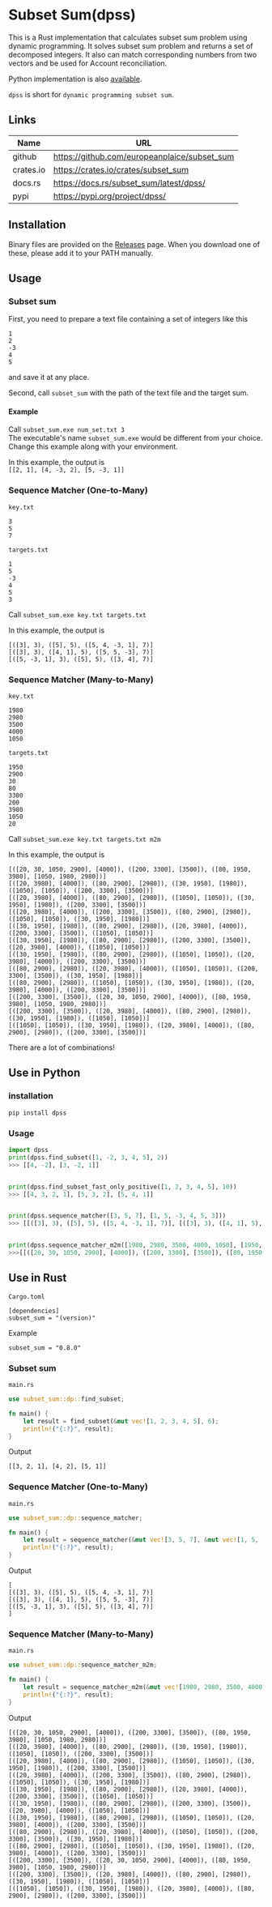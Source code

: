 # Subset Sum(dpss)

This is a Rust implementation that calculates subset sum problem using dynamic programming. It solves subset sum problem and returns a set of decomposed integers. It also can match corresponding numbers from two vectors and be used for Account reconciliation.

Python implementation is also [available](#python).

`dpss` is short for `dynamic programming subset sum`.

## Links

|Name|URL|
|--|--|
|github|https://github.com/europeanplaice/subset_sum|
|crates.io|https://crates.io/crates/subset_sum|
|docs.rs|https://docs.rs/subset_sum/latest/dpss/|
|pypi|https://pypi.org/project/dpss/|


## Installation
Binary files are provided on the [Releases](https://github.com/europeanplaice/subset_sum/releases) page. When you download one of these, please add it to your PATH manually.

## Usage

### Subset sum

First, you need to prepare a text file containing a set of integers like this
```
1
2
-3
4
5
```
and save it at any place.

Second, call `subset_sum` with the path of the text file and the target sum.  

#### Example 

Call `subset_sum.exe num_set.txt 3`  
The executable's name `subset_sum.exe` would be different from your choice. Change this example along with your environment.

In this example, the output is   
`[[2, 1], [4, -3, 2], [5, -3, 1]]`

### Sequence Matcher (One-to-Many)

`key.txt`
```
3
5
7
```

`targets.txt`
```
1
5
-3
4
5
3
```

Call `subset_sum.exe key.txt targets.txt`

In this example, the output is   
```
[([3], 3), ([5], 5), ([5, 4, -3, 1], 7)]
[([3], 3), ([4, 1], 5), ([5, 5, -3], 7)]
[([5, -3, 1], 3), ([5], 5), ([3, 4], 7)]
```

### Sequence Matcher (Many-to-Many)

`key.txt`
```
1980
2980
3500
4000
1050
```

`targets.txt`
```
1950
2900
30
80
3300
200
3980
1050
20
```

Call `subset_sum.exe key.txt targets.txt m2m`

In this example, the output is   
```
[([20, 30, 1050, 2900], [4000]), ([200, 3300], [3500]), ([80, 1950, 3980], [1050, 1980, 2980])]
[([20, 3980], [4000]), ([80, 2900], [2980]), ([30, 1950], [1980]), ([1050], [1050]), ([200, 3300], [3500])]
[([20, 3980], [4000]), ([80, 2900], [2980]), ([1050], [1050]), ([30, 1950], [1980]), ([200, 3300], [3500])]
[([20, 3980], [4000]), ([200, 3300], [3500]), ([80, 2900], [2980]), ([1050], [1050]), ([30, 1950], [1980])]
[([30, 1950], [1980]), ([80, 2900], [2980]), ([20, 3980], [4000]), ([200, 3300], [3500]), ([1050], [1050])]
[([30, 1950], [1980]), ([80, 2900], [2980]), ([200, 3300], [3500]), ([20, 3980], [4000]), ([1050], [1050])]
[([30, 1950], [1980]), ([80, 2900], [2980]), ([1050], [1050]), ([20, 3980], [4000]), ([200, 3300], [3500])]
[([80, 2900], [2980]), ([20, 3980], [4000]), ([1050], [1050]), ([200, 3300], [3500]), ([30, 1950], [1980])]
[([80, 2900], [2980]), ([1050], [1050]), ([30, 1950], [1980]), ([20, 3980], [4000]), ([200, 3300], [3500])]
[([200, 3300], [3500]), ([20, 30, 1050, 2900], [4000]), ([80, 1950, 3980], [1050, 1980, 2980])]
[([200, 3300], [3500]), ([20, 3980], [4000]), ([80, 2900], [2980]), ([30, 1950], [1980]), ([1050], [1050])]
[([1050], [1050]), ([30, 1950], [1980]), ([20, 3980], [4000]), ([80, 2900], [2980]), ([200, 3300], [3500])]
```
There are a lot of combinations!

## <a id="python"></a>Use in Python
### installation
```
pip install dpss
```
### Usage
```python
import dpss
print(dpss.find_subset([1, -2, 3, 4, 5], 2))
>>> [[4, -2], [3, -2, 1]]


print(dpss.find_subset_fast_only_positive([1, 2, 3, 4, 5], 10)) 
>>> [[4, 3, 2, 1], [5, 3, 2], [5, 4, 1]]


print(dpss.sequence_matcher([3, 5, 7], [1, 5, -3, 4, 5, 3]))
>>> [[([3], 3), ([5], 5), ([5, 4, -3, 1], 7)], [([3], 3), ([4, 1], 5), ([5, 5, -3], 7)], [([5, -3, 1], 3), ([5], 5), ([3, 4], 7)]]


print(dpss.sequence_matcher_m2m([1980, 2980, 3500, 4000, 1050], [1950, 2900, 30, 80, 3300, 200, 3980, 1050, 20]))
>>>[[([20, 30, 1050, 2900], [4000]), ([200, 3300], [3500]), ([80, 1950, 3980], [1050, 1980, 2980])], [([20, 3980], [4000]), ([80, 2900], [2980]), ([30, 1950], [1980]), ([1050], [1050]), ([200, 3300], [3500])], [([20, 3980], [4000]), ([80, 2900], [2980]), ([1050], [1050]), ([30, 1950], [1980]), ([200, 3300], [3500])], [([20, 3980], [4000]), ([200, 3300], [3500]), ([80, 2900], [2980]), ([1050], [1050]), ([30, 1950], [1980])], [([30, 1950], [1980]), ([80, 2900], [2980]), ([20, 3980], [4000]), ([200, 3300], [3500]), ([1050], [1050])], [([30, 1950], [1980]), ([80, 2900], [2980]), ([200, 3300], [3500]), ([20, 3980], [4000]), ([1050], [1050])], [([30, 1950], [1980]), ([80, 2900], [2980]), ([1050], [1050]), ([20, 3980], [4000]), ([200, 3300], [3500])], [([80, 2900], [2980]), ([20, 3980], [4000]), ([1050], [1050]), ([200, 3300], [3500]), ([30, 1950], [1980])], [([80, 2900], [2980]), ([1050], [1050]), ([30, 1950], [1980]), ([20, 3980], [4000]), ([200, 3300], [3500])], [([200, 3300], [3500]), ([20, 30, 1050, 2900], [4000]), ([80, 1950, 3980], [1050, 1980, 2980])], [([200, 3300], [3500]), ([20, 3980], [4000]), ([80, 2900], [2980]), ([30, 1950], [1980]), ([1050], [1050])], [([1050], [1050]), ([30, 1950], [1980]), ([20, 3980], [4000]), ([80, 2900], [2980]), ([200, 3300], [3500])]]
```

## Use in Rust

`Cargo.toml`
```
[dependencies]
subset_sum = "(version)"
```
Example
```
subset_sum = "0.8.0"
```

### Subset sum
`main.rs`
```rust
use subset_sum::dp::find_subset;

fn main() {
    let result = find_subset(&mut vec![1, 2, 3, 4, 5], 6);
    println!("{:?}", result);
}
```
Output
```
[[3, 2, 1], [4, 2], [5, 1]]
```
### Sequence Matcher (One-to-Many)
`main.rs`
```rust
use subset_sum::dp::sequence_matcher;

fn main() {
    let result = sequence_matcher(&mut vec![3, 5, 7], &mut vec![1, 5, -3, 4, 5, 3]);
    println!("{:?}", result);
}
```
Output
```
[
[([3], 3), ([5], 5), ([5, 4, -3, 1], 7)]
[([3], 3), ([4, 1], 5), ([5, 5, -3], 7)]
[([5, -3, 1], 3), ([5], 5), ([3, 4], 7)]
]
```
### Sequence Matcher (Many-to-Many)
`main.rs`
```rust
use subset_sum::dp::sequence_matcher_m2m;

fn main() {
    let result = sequence_matcher_m2m(&mut vec![1980, 2980, 3500, 4000, 1050], &mut vec![1950, 2900, 30, 80, 3300, 200, 3980, 1050, 20], 10);
    println!("{:?}", result);
}
```
Output
```
[([20, 30, 1050, 2900], [4000]), ([200, 3300], [3500]), ([80, 1950, 3980], [1050, 1980, 2980])]
[([20, 3980], [4000]), ([80, 2900], [2980]), ([30, 1950], [1980]), ([1050], [1050]), ([200, 3300], [3500])]
[([20, 3980], [4000]), ([80, 2900], [2980]), ([1050], [1050]), ([30, 1950], [1980]), ([200, 3300], [3500])]
[([20, 3980], [4000]), ([200, 3300], [3500]), ([80, 2900], [2980]), ([1050], [1050]), ([30, 1950], [1980])]
[([30, 1950], [1980]), ([80, 2900], [2980]), ([20, 3980], [4000]), ([200, 3300], [3500]), ([1050], [1050])]
[([30, 1950], [1980]), ([80, 2900], [2980]), ([200, 3300], [3500]), ([20, 3980], [4000]), ([1050], [1050])]
[([30, 1950], [1980]), ([80, 2900], [2980]), ([1050], [1050]), ([20, 3980], [4000]), ([200, 3300], [3500])]
[([80, 2900], [2980]), ([20, 3980], [4000]), ([1050], [1050]), ([200, 3300], [3500]), ([30, 1950], [1980])]
[([80, 2900], [2980]), ([1050], [1050]), ([30, 1950], [1980]), ([20, 3980], [4000]), ([200, 3300], [3500])]
[([200, 3300], [3500]), ([20, 30, 1050, 2900], [4000]), ([80, 1950, 3980], [1050, 1980, 2980])]
[([200, 3300], [3500]), ([20, 3980], [4000]), ([80, 2900], [2980]), ([30, 1950], [1980]), ([1050], [1050])]
[([1050], [1050]), ([30, 1950], [1980]), ([20, 3980], [4000]), ([80, 2900], [2980]), ([200, 3300], [3500])]
```
